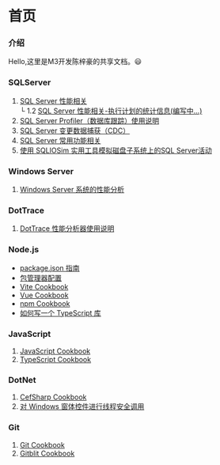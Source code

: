 
# 首页

### 介绍

Hello,这里是M3开发陈梓豪的共享文档。😃

### SQLServer 
1.  [SQL Server 性能相关](./sql-server/sqlserver-performance-analysis.md)
<br/>└ 1.2 [SQL Server 性能相关-执行计划的统计信息(编写中...)](./sql-server/sqlserver-performance-analysis-query-satas.md)
2.  [SQL Server Profiler（数据库跟踪）使用说明](./sql-server/sqlserver-profiler.md)
3.  [SQL Server 变更数据捕获（CDC）](./sql-server/sqlserver-cdc.md)
4.  [SQL Server 常用功能相关](./sql-server/sqlserver-common-functions.md)
5.  [使用 SQLIOSim 实用工具模拟磁盘子系统上的SQL Server活动](https://learn.microsoft.com/zh-cn/troubleshoot/sql/tools/sqliosim-utility-simulate-activity-disk-subsystem)

### Windows Server 
1.  [Windows Server 系统的性能分析](./windows-server/windows-server-performance-analysis.md)

### DotTrace
1.  [DotTrace 性能分析器使用说明](./dottrace/dottrace.md)

### Node.js
- [package.json 指南](./nodejs/package.json-manual.md)
- [包管理器配置](nodejs/package-manager-configuration.md)
- [Vite Cookbook](./nodejs/vite-cookbook.md)
- [Vue Cookbook](./nodejs/vue-cookbook.md)
- [npm Cookbook](./nodejs/npm-cookbook.md)
- [如何写一个 TypeScript 库](./nodejs/how-to-write-a-typescript-library.md)


### JavaScript
1.  [JavaScript Cookbook](./javascript/javascript-cookbook.md)
2.  [TypeScript Cookbook](./javascript/typescript-cookbook.md)

### DotNet
1.  [CefSharp Cookbook](./dotnet/cefsharp-cookbook.md)
2.  [对 Windows 窗体控件进行线程安全调用](./dotnet/make-thread-safe-calls-to-windows-forms-controls.md)

### Git
1.  [Git Cookbook](./git/git-cookbook.md)
2.  [Gitblit Cookbook](./git/gitblit-cookbook.md)
